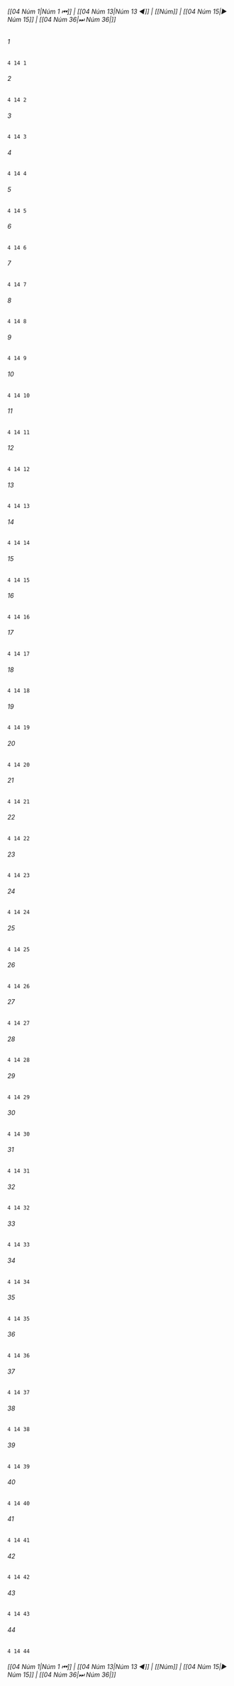 
###### [[04 Núm 1|Núm 1 ⏮]] | [[04 Núm 13|Núm 13 ◀]] | [[Núm]] | [[04 Núm 15|▶ Núm 15]] | [[04 Núm 36|⏭ Núm 36|]]

###### 1
``` verse
4 14 1 
```
###### 2
``` verse
4 14 2 
```
###### 3
``` verse
4 14 3 
```
###### 4
``` verse
4 14 4 
```
###### 5
``` verse
4 14 5 
```
###### 6
``` verse
4 14 6 
```
###### 7
``` verse
4 14 7 
```
###### 8
``` verse
4 14 8 
```
###### 9
``` verse
4 14 9 
```
###### 10
``` verse
4 14 10 
```
###### 11
``` verse
4 14 11 
```
###### 12
``` verse
4 14 12 
```
###### 13
``` verse
4 14 13 
```
###### 14
``` verse
4 14 14 
```
###### 15
``` verse
4 14 15 
```
###### 16
``` verse
4 14 16 
```
###### 17
``` verse
4 14 17 
```
###### 18
``` verse
4 14 18 
```
###### 19
``` verse
4 14 19 
```
###### 20
``` verse
4 14 20 
```
###### 21
``` verse
4 14 21 
```
###### 22
``` verse
4 14 22 
```
###### 23
``` verse
4 14 23 
```
###### 24
``` verse
4 14 24 
```
###### 25
``` verse
4 14 25 
```
###### 26
``` verse
4 14 26 
```
###### 27
``` verse
4 14 27 
```
###### 28
``` verse
4 14 28 
```
###### 29
``` verse
4 14 29 
```
###### 30
``` verse
4 14 30 
```
###### 31
``` verse
4 14 31 
```
###### 32
``` verse
4 14 32 
```
###### 33
``` verse
4 14 33 
```
###### 34
``` verse
4 14 34 
```
###### 35
``` verse
4 14 35 
```
###### 36
``` verse
4 14 36 
```
###### 37
``` verse
4 14 37 
```
###### 38
``` verse
4 14 38 
```
###### 39
``` verse
4 14 39 
```
###### 40
``` verse
4 14 40 
```
###### 41
``` verse
4 14 41 
```
###### 42
``` verse
4 14 42 
```
###### 43
``` verse
4 14 43 
```
###### 44
``` verse
4 14 44 
```

###### [[04 Núm 1|Núm 1 ⏮]] | [[04 Núm 13|Núm 13 ◀]] | [[Núm]] | [[04 Núm 15|▶ Núm 15]] | [[04 Núm 36|⏭ Núm 36|]]

